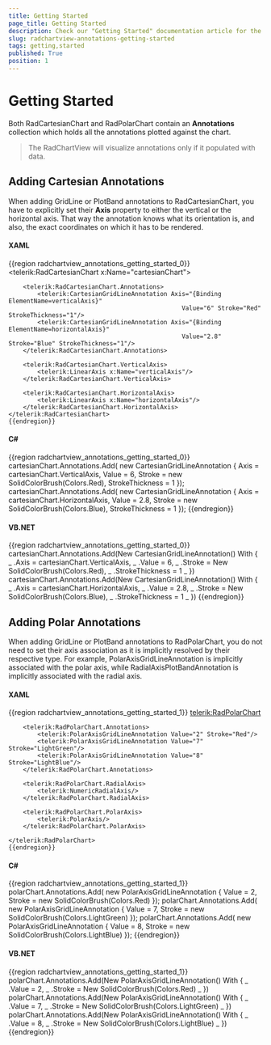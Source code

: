 ```yaml
---
title: Getting Started
page_title: Getting Started
description: Check our "Getting Started" documentation article for the RadChartView WPF control.
slug: radchartview-annotations-getting-started
tags: getting,started
published: True
position: 1
---
```


# Getting Started



Both RadCartesianChart and RadPolarChart contain an __Annotations__ collection which holds all the annotations plotted against the chart.
      

>The RadChartView will visualize annotations only if it populated with data.
        

## Adding Cartesian Annotations

When adding GridLine or PlotBand annotations to RadCartesianChart, you have to explicitly set their __Axis__ property to either the vertical or the horizontal axis. That way the annotation knows what its orientation is, and also, the exact coordinates on which it has to be rendered.
        

#### __XAML__

{{region radchartview_annotations_getting_started_0}}
	<telerik:RadCartesianChart x:Name="cartesianChart">
	            
	    <telerik:RadCartesianChart.Annotations>
	        <telerik:CartesianGridLineAnnotation Axis="{Binding ElementName=verticalAxis}" 
	                                                Value="6" Stroke="Red" StrokeThickness="1"/>
	        <telerik:CartesianGridLineAnnotation Axis="{Binding ElementName=horizontalAxis}" 
	                                                Value="2.8" Stroke="Blue" StrokeThickness="1"/>
	    </telerik:RadCartesianChart.Annotations>
	            
	    <telerik:RadCartesianChart.VerticalAxis>
	        <telerik:LinearAxis x:Name="verticalAxis"/>
	    </telerik:RadCartesianChart.VerticalAxis>
	            
	    <telerik:RadCartesianChart.HorizontalAxis>
	        <telerik:LinearAxis x:Name="horizontalAxis"/>
	    </telerik:RadCartesianChart.HorizontalAxis>
	</telerik:RadCartesianChart>	
	{{endregion}}



#### __C#__

{{region radchartview_annotations_getting_started_0}}
	cartesianChart.Annotations.Add(
	    new CartesianGridLineAnnotation 
	    { 
	        Axis = cartesianChart.VerticalAxis, 
	        Value = 6, Stroke = new SolidColorBrush(Colors.Red), 
	        StrokeThickness = 1
	    });
	cartesianChart.Annotations.Add(
	    new CartesianGridLineAnnotation 
	    { 
	        Axis = cartesianChart.HorizontalAxis, 
	        Value = 2.8, Stroke = new SolidColorBrush(Colors.Blue), 
	        StrokeThickness = 1
	    });
	{{endregion}}



#### __VB.NET__

{{region radchartview_annotations_getting_started_0}}
	cartesianChart.Annotations.Add(New CartesianGridLineAnnotation() With { _
		.Axis = cartesianChart.VerticalAxis, _
		.Value = 6, _
		.Stroke = New SolidColorBrush(Colors.Red), _
		.StrokeThickness = 1 _
	})
	cartesianChart.Annotations.Add(New CartesianGridLineAnnotation() With { _
		.Axis = cartesianChart.HorizontalAxis, _
		.Value = 2.8, _
		.Stroke = New SolidColorBrush(Colors.Blue), _
		.StrokeThickness = 1 _
	})
	{{endregion}}



## Adding Polar Annotations

When adding GridLine or PlotBand annotations to RadPolarChart, you do not need to set their axis association as it is implicitly resolved by their respective type. For example, PolarAxisGridLineAnnotation is implicitly associated with the polar axis, while RadialAxisPlotBandAnnotation is implicitly associated with the radial axis.
        

#### __XAML__

{{region radchartview_annotations_getting_started_1}}
	<telerik:RadPolarChart>
	            
	    <telerik:RadPolarChart.Annotations>
	        <telerik:PolarAxisGridLineAnnotation Value="2" Stroke="Red"/>
	        <telerik:PolarAxisGridLineAnnotation Value="7" Stroke="LightGreen"/>
	        <telerik:PolarAxisGridLineAnnotation Value="8" Stroke="LightBlue"/>
	    </telerik:RadPolarChart.Annotations>
	            
	    <telerik:RadPolarChart.RadialAxis>
	        <telerik:NumericRadialAxis/>
	    </telerik:RadPolarChart.RadialAxis>
	            
	    <telerik:RadPolarChart.PolarAxis>
	        <telerik:PolarAxis/>
	    </telerik:RadPolarChart.PolarAxis>
	            
	</telerik:RadPolarChart>
	{{endregion}}



#### __C#__

{{region radchartview_annotations_getting_started_1}}
	polarChart.Annotations.Add(
	    new PolarAxisGridLineAnnotation { Value = 2, Stroke = new SolidColorBrush(Colors.Red) });
	polarChart.Annotations.Add(
	    new PolarAxisGridLineAnnotation { Value = 7, Stroke = new SolidColorBrush(Colors.LightGreen) });
	polarChart.Annotations.Add(
	    new PolarAxisGridLineAnnotation { Value = 8, Stroke = new SolidColorBrush(Colors.LightBlue) });
	{{endregion}}



#### __VB.NET__

{{region radchartview_annotations_getting_started_1}}
	polarChart.Annotations.Add(New PolarAxisGridLineAnnotation() With { _
		.Value = 2, _
		.Stroke = New SolidColorBrush(Colors.Red) _
	})
	polarChart.Annotations.Add(New PolarAxisGridLineAnnotation() With { _
		.Value = 7, _
		.Stroke = New SolidColorBrush(Colors.LightGreen) _
	})
	polarChart.Annotations.Add(New PolarAxisGridLineAnnotation() With { _
		.Value = 8, _
		.Stroke = New SolidColorBrush(Colors.LightBlue) _
	})
	{{endregion}}

